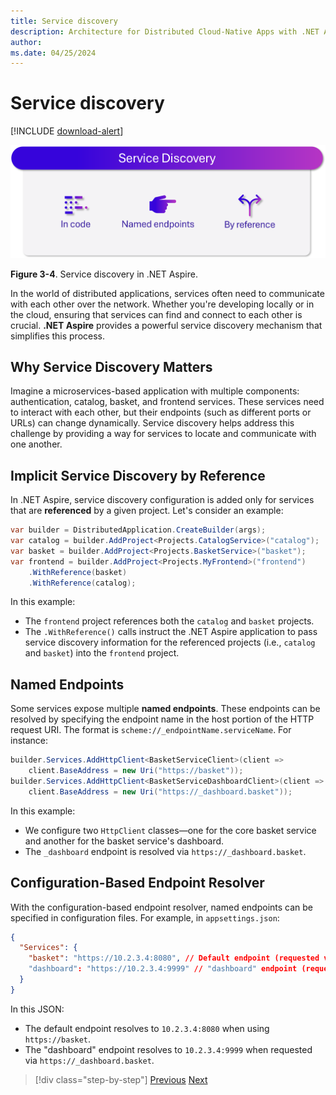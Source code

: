 ```yaml
---
title: Service discovery
description: Architecture for Distributed Cloud-Native Apps with .NET Aspire & Containers | Service discovery
author: 
ms.date: 04/25/2024
---
```


# Service discovery

[!INCLUDE [download-alert](../includes/download-alert.md)]

![A diagram showing some aspects of .NET Aspire service discovery.](media/service-discovery.png)

**Figure 3-4**. Service discovery in .NET Aspire.

In the world of distributed applications, services often need to communicate with each other over the network. Whether you're developing locally or in the cloud, ensuring that services can find and connect to each other is crucial. **.NET Aspire** provides a powerful service discovery mechanism that simplifies this process.

## Why Service Discovery Matters

Imagine a microservices-based application with multiple components: authentication, catalog, basket, and frontend services. These services need to interact with each other, but their endpoints (such as different ports or URLs) can change dynamically. Service discovery helps address this challenge by providing a way for services to locate and communicate with one another.

## Implicit Service Discovery by Reference

In .NET Aspire, service discovery configuration is added only for services that are **referenced** by a given project. Let's consider an example:

```csharp
var builder = DistributedApplication.CreateBuilder(args);
var catalog = builder.AddProject<Projects.CatalogService>("catalog");
var basket = builder.AddProject<Projects.BasketService>("basket");
var frontend = builder.AddProject<Projects.MyFrontend>("frontend")
    .WithReference(basket)
    .WithReference(catalog);
```

In this example:
- The `frontend` project references both the `catalog` and `basket` projects.
- The `.WithReference()` calls instruct the .NET Aspire application to pass service discovery information for the referenced projects (i.e., `catalog` and `basket`) into the `frontend` project.

## Named Endpoints

Some services expose multiple **named endpoints**. These endpoints can be resolved by specifying the endpoint name in the host portion of the HTTP request URI. The format is `scheme://_endpointName.serviceName`. For instance:

```csharp
builder.Services.AddHttpClient<BasketServiceClient>(client =>
    client.BaseAddress = new Uri("https://basket"));
builder.Services.AddHttpClient<BasketServiceDashboardClient>(client =>
    client.BaseAddress = new Uri("https://_dashboard.basket"));
```

In this example:
- We configure two `HttpClient` classes—one for the core basket service and another for the basket service's dashboard.
- The `_dashboard` endpoint is resolved via `https://_dashboard.basket`.

## Configuration-Based Endpoint Resolver

With the configuration-based endpoint resolver, named endpoints can be specified in configuration files. For example, in `appsettings.json`:

```json
{
  "Services": {
    "basket": "https://10.2.3.4:8080", // Default endpoint (requested via https://basket)
    "dashboard": "https://10.2.3.4:9999" // "dashboard" endpoint (requested via https://_dashboard.basket)
  }
}
```

In this JSON:
- The default endpoint resolves to `10.2.3.4:8080` when using `https://basket`.
- The "dashboard" endpoint resolves to `10.2.3.4:9999` when requested via `https://_dashboard.basket`.

>[!div class="step-by-step"]
>[Previous](orchestration.md)
>[Next](components.md)
